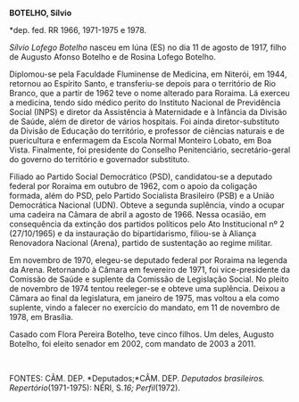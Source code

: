 **BOTELHO, Sílvio**

\*dep. fed. RR 1966, 1971-1975 e 1978.

*Sílvio Lofego Botelho* nasceu em Iúna (ES) no dia 11 de agosto de 1917,
filho de Augusto Afonso Botelho e de Rosina Lofego Botelho.

Diplomou-se pela Faculdade Fluminense de Medicina, em Niterói, em 1944,
retornou ao Espírito Santo, e transferiu-se depois para o território de
Rio Branco, que a partir de 1962 teve o nome alterado para Roraima. Lá
exerceu a medicina, tendo sido médico perito do Instituto Nacional de
Previdência Social (INPS) e diretor da Assistência à Maternidade e à
Infância da Divisão de Saúde, além de diretor de vários hospitais. Foi
ainda diretor-substituto da Divisão de Educação do território, e
professor de ciências naturais e de puericultura e enfermagem da Escola
Normal Monteiro Lobato, em Boa Vista. Finalmente, foi presidente do
Conselho Penitenciário, secretário-geral do governo do território e
governador substituto.

Filiado ao Partido Social Democrático (PSD), candidatou-se a deputado
federal por Roraima em outubro de 1962, com o apoio da coligação
formada, além do PSD, pelo Partido Socialista Brasileiro (PSB) e a União
Democrática Nacional (UDN). Obteve a segunda suplência, vindo a ocupar
uma cadeira na Câmara de abril a agosto de 1966. Nessa ocasião, em
consequência da extinção dos partidos políticos pelo Ato Institucional
nº 2 (27/10/1965) e da instauração do bipartidarismo, filiou-se à
Aliança Renovadora Nacional (Arena), partido de sustentação ao regime
militar.

Em novembro de 1970, elegeu-se deputado federal por Roraima na legenda
da Arena. Retornando à Câmara em fevereiro de 1971, foi vice-presidente
da Comissão de Saúde e suplente da Comissão de Legislação Social. No
pleito de novembro de 1974 tentou reeleger-se e obteve uma suplência.
Deixou a Câmara ao final da legislatura, em janeiro de 1975, mas voltou
a ela como suplente, vindo a falecer no exercício do mandato, em 11 de
novembro de 1978, em Brasília.

Casado com Flora Pereira Botelho, teve cinco filhos. Um deles, Augusto
Botelho, foi eleito senador em 2002, com mandato de 2003 a 2011.

 

FONTES: CÂM. DEP. *Deputados;*CÂM. DEP. *Deputados brasileiros.
Repertório*(1971-1975): NÉRI, S.*16;* *Perfil*(1972).

 

